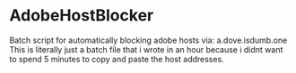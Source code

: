# AdobeHostBlocker
Batch script for automatically blocking adobe hosts via: a.dove.isdumb.one
This is literally just a batch file that i wrote in an hour because i didnt want to spend 5 minutes to copy and paste the host addresses.
